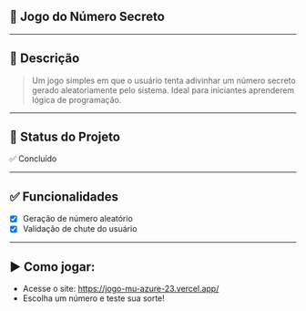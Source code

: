 ## 📌 Jogo do Número Secreto
---

## 📖 Descrição
> Um jogo simples em que o usuário tenta adivinhar um número secreto gerado aleatoriamente pelo sistema. Ideal para iniciantes aprenderem lógica de programação.

---

## 🚀 Status do Projeto
✅ Concluído  

---

## ✅ Funcionalidades
- [x] Geração de número aleatório  
- [x] Validação de chute do usuário  

---

## ▶ Como jogar:

- Acesse o site: https://jogo-mu-azure-23.vercel.app/
- Escolha um número e teste sua sorte!
